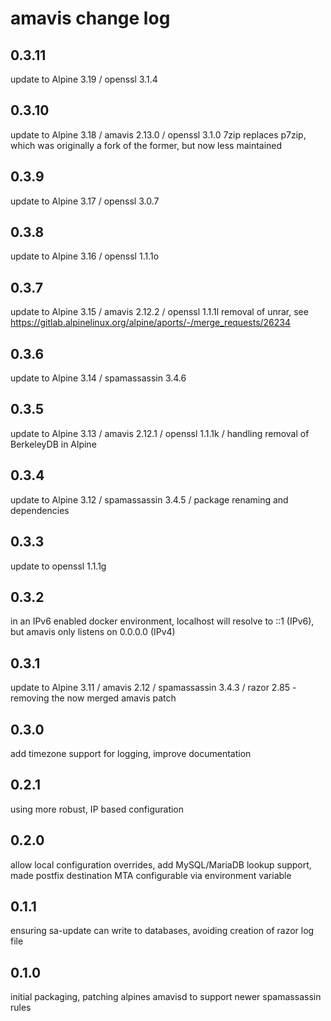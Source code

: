 # amavis change log

## 0.3.11
update to Alpine 3.19 / openssl 3.1.4

## 0.3.10
update to Alpine 3.18 / amavis 2.13.0 / openssl 3.1.0
7zip replaces p7zip, which was originally a fork of the former, but now less maintained

## 0.3.9
update to Alpine 3.17 / openssl 3.0.7

## 0.3.8
update to Alpine 3.16 / openssl 1.1.1o

## 0.3.7
update to Alpine 3.15 / amavis 2.12.2 / openssl 1.1.1l
removal of unrar, see https://gitlab.alpinelinux.org/alpine/aports/-/merge_requests/26234

## 0.3.6
update to Alpine 3.14 / spamassassin 3.4.6

## 0.3.5
update to Alpine 3.13 / amavis 2.12.1 / openssl 1.1.1k / handling removal of BerkeleyDB in Alpine

## 0.3.4
update to Alpine 3.12 / spamassassin 3.4.5 / package renaming and dependencies

## 0.3.3
update to openssl 1.1.1g

## 0.3.2
in an IPv6 enabled docker environment, localhost will resolve to ::1 (IPv6), but amavis only listens on 0.0.0.0 (IPv4)

## 0.3.1
update to Alpine 3.11 / amavis 2.12 / spamassassin 3.4.3 / razor 2.85 - removing the now merged amavis patch

## 0.3.0
add timezone support for logging, improve documentation

## 0.2.1
using more robust, IP based configuration

## 0.2.0
allow local configuration overrides, add MySQL/MariaDB lookup support, made
postfix destination MTA configurable via environment variable

## 0.1.1
ensuring sa-update can write to databases, avoiding creation of razor log file

## 0.1.0
initial packaging, patching alpines amavisd to support newer spamassassin rules


